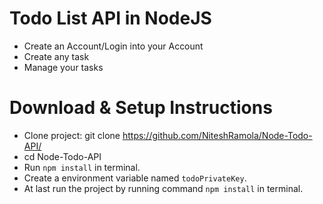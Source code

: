 # Todo List API in NodeJS

* Create an Account/Login into your Account
* Create any task
* Manage your tasks


# Download & Setup Instructions

* Clone project: git clone https://github.com/NiteshRamola/Node-Todo-API/
* cd Node-Todo-API
* Run ```npm install``` in terminal.
* Create a environment variable named ```todoPrivateKey```.
* At last run the project by running command ```npm install``` in terminal.
